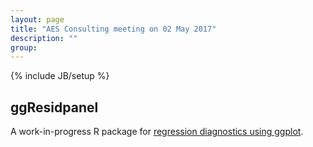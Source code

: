 ```yaml
---
layout: page
title: "AES Consulting meeting on 02 May 2017"
description: ""
group: 
---
```

{% include JB/setup %}

## ggResidpanel

A work-in-progress R package for 
[regression diagnostics using ggplot](https://github.com/goodekat/ggResidpanel). 
